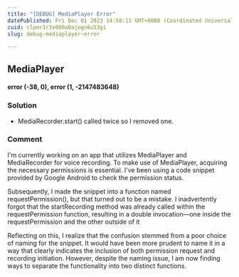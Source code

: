 ```yaml
---
title: "[DEBUG] MediaPlayer Error"
datePublished: Fri Dec 01 2023 14:58:11 GMT+0000 (Coordinated Universal Time)
cuid: clpmr1r3v000a0ajogn6u53gi
slug: debug-mediaplayer-error

---
```


## MediaPlayer 
#### error (-38, 0), error (1, -2147483648)
### Solution
-  MediaRecorder.start() called twice so I removed one.  

### Comment
I'm currently working on an app that utilizes MediaPlayer and MediaRecorder for voice recording. To make use of MediaPlayer, acquiring the necessary permissions is essential. I've been using a code snippet provided by Google Android to check the permission status.

Subsequently, I made the snippet into a function named requestPermission(), but that turned out to be a mistake. I inadvertently forgot that the startRecording method was already called within the requestPermission function, resulting in a double invocation—one inside the requestPermission and the other outside of it

Reflecting on this, I realize that the confusion stemmed from a poor choice of naming for the snippet. It would have been more prudent to name it in a way that clearly indicates the inclusion of both permission request and recording initiation. However, despite the naming issue, I am now finding ways to separate the functionality into two distinct functions.











